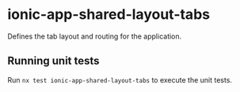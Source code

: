 # ionic-app-shared-layout-tabs

Defines the tab layout and routing for the application.

## Running unit tests

Run `nx test ionic-app-shared-layout-tabs` to execute the unit tests.
